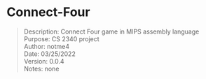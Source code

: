 # Connect-Four


> Description:  Connect Four game in MIPS assembly language  
> Purpose:      CS 2340 project  
> Author:       notme4  
> Date:         03/25/2022  
> Version:      0.0.4  
> Notes:        none  
